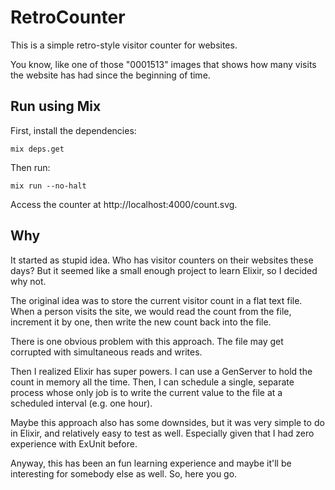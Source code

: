 # RetroCounter

This is a simple retro-style visitor counter for websites.

You know, like one of those "0001513" images that shows how many visits the website
has had since the beginning of time.

## Run using Mix

First, install the dependencies:

    mix deps.get

Then run:

    mix run --no-halt

Access the counter at http://localhost:4000/count.svg.

## Why

It started as stupid idea. Who has visitor counters on their websites these days?
But it seemed like a small enough project to learn Elixir, so I decided why not.

The original idea was to store the current visitor count in a flat text file.
When a person visits the site, we would read the count from the file, increment
it by one, then write the new count back into the file.

There is one obvious problem with this approach. The file may get corrupted with
simultaneous reads and writes.

Then I realized Elixir has super powers. I can use a GenServer to hold the count
in memory all the time. Then, I can schedule a single, separate process whose only
job is to write the current value to the file at a scheduled interval (e.g. one hour).

Maybe this approach also has some downsides, but it was very simple to do in Elixir,
and relatively easy to test as well. Especially given that I had zero experience with
ExUnit before.

Anyway, this has been an fun learning experience and maybe it'll be interesting for
somebody else as well. So, here you go.
